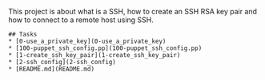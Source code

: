 This project is about what is a SSH, how to create an SSH RSA key pair and how to connect to a remote host using SSH.

```
## Tasks
* [0-use_a_private_key](0-use_a_private_key)
* [100-puppet_ssh_config.pp](100-puppet_ssh_config.pp)
* [1-create_ssh_key_pair](1-create_ssh_key_pair)
* [2-ssh_config](2-ssh_config)
* [README.md](README.md)
